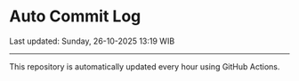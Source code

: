 # Auto Commit Log

Last updated: Sunday, 26-10-2025 13:19 WIB

---

This repository is automatically updated every hour using GitHub Actions.
